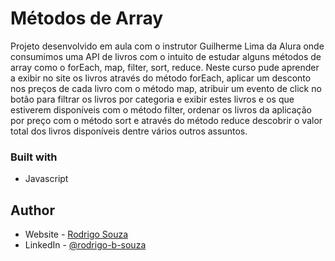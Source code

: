 # Métodos de Array

Projeto desenvolvido em aula com o instrutor Guilherme Lima da Alura onde consumimos uma API de livros com o intuito de 
estudar alguns métodos de array como o forEach, map, filter, sort, reduce. Neste curso pude aprender a exibir no site os 
livros através do método forEach, aplicar um desconto nos preços de cada livro com o método map, atribuir um evento de click no botão para filtrar os livros por categoria e exibir estes livros e os que estiverem disponíveis com o método filter, ordenar os livros da aplicação por preço com o método sort e através do método reduce descobrir o valor total dos livros disponíveis dentre vários outros assuntos.


### Built with

- Javascript

## Author

- Website - [Rodrigo Souza](https://rodrigobsouza.github.io/rodrigo-souza/)
- LinkedIn - [@rodrigo-b-souza](https://www.linkedin.com/in/rodrigo-b-souza/)